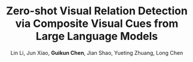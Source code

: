 ---
title: "Zero-shot <b>Visual Relation Detection</b> via Composite Visual Cues from Large Language Models"
author: "Lin Li, Jun Xiao, <b>Guikun Chen</b>, Jian Shao, Yueting Zhuang, Long Chen"
collection: publications
pdf: "https://arxiv.org/abs/2305.12476"
code: "https://github.com/HKUST-LongGroup/RECODE"
# date: 2019-01-01
venue: 'NeurIPS 2023'
# paperurl: 'http://academicpages.github.io/files/paper1.pdf'
# citation: 'Your Name, You. (2009). &quot;Paper Title Number 1.&quot; <i>Journal 1</i>. 1(1).'
---
